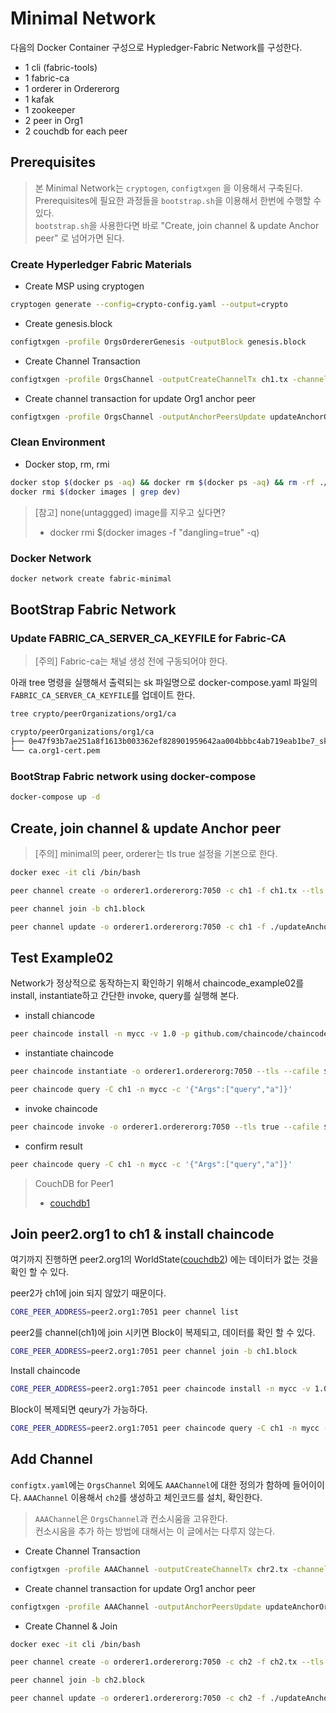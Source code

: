 # Minimal Network

다음의 Docker Container 구성으로 Hypledger-Fabric Network를 구성한다.

* 1 cli (fabric-tools)
* 1 fabric-ca
* 1 orderer in Ordererorg
* 1 kafak
* 1 zookeeper
* 2 peer in Org1
* 2 couchdb for each peer

## Prerequisites

> 본 Minimal Network는 `cryptogen`, `configtxgen` 을 이용해서 구축된다.  
> Prerequisites에 필요한 과정들을 `bootstrap.sh`을 이용해서 한번에 수행할 수 있다.  
> `bootstrap.sh`을 사용한다면 바로 "Create, join channel & update Anchor peer" 로 넘어가면 된다.  

### Create Hyperledger Fabric Materials

* Create MSP using cryptogen

```bash
cryptogen generate --config=crypto-config.yaml --output=crypto
```

* Create genesis.block

```bash
configtxgen -profile OrgsOrdererGenesis -outputBlock genesis.block
```

* Create Channel Transaction

```bash
configtxgen -profile OrgsChannel -outputCreateChannelTx ch1.tx -channelID ch1
```

* Create channel transaction for update Org1 anchor peer

```bash
configtxgen -profile OrgsChannel -outputAnchorPeersUpdate updateAnchorOrg1.tx -channelID ch1 -asOrg Org1
```

### Clean Environment

* Docker stop, rm, rmi

```bash
docker stop $(docker ps -aq) && docker rm $(docker ps -aq) && rm -rf ./production
docker rmi $(docker images | grep dev)
```

> [참고] none(untaggged) image를 지우고 싶다면?
>
> * docker rmi $(docker images -f "dangling=true" -q)

### Docker Network

```bash
docker network create fabric-minimal
```

## BootStrap Fabric Network

### Update FABRIC_CA_SERVER_CA_KEYFILE for Fabric-CA

> [주의] Fabric-ca는 채널 생성 전에 구동되어야 한다.

아래 tree 명령을 실행해서 출력되는 sk 파일명으로 docker-compose.yaml 파일의 `FABRIC_CA_SERVER_CA_KEYFILE`를 업데이트 한다.

```bash
tree crypto/peerOrganizations/org1/ca

crypto/peerOrganizations/org1/ca
├── 0e47f93b7ae251a8f1613b003362ef828901959642aa004bbbc4ab719eab1be7_sk
└── ca.org1-cert.pem
```

### BootStrap Fabric network using docker-compose

```bash
docker-compose up -d
```

## Create, join channel & update Anchor peer

> [주의] minimal의 peer, orderer는 tls true 설정을 기본으로 한다.

```bash
docker exec -it cli /bin/bash
```

```bash
peer channel create -o orderer1.ordererorg:7050 -c ch1 -f ch1.tx --tls --cafile $ORDERER_ORG_TLSCACERTS
```

```bash
peer channel join -b ch1.block
```

```bash
peer channel update -o orderer1.ordererorg:7050 -c ch1 -f ./updateAnchorOrg1.tx --tls --cafile $ORDERER_ORG_TLSCACERTS
```

## Test Example02

Network가 정상적으로 동작하는지 확인하기 위해서 chaincode_example02를 install, instantiate하고 간단한 invoke, query를 실행해 본다.

* install chiancode

```bash
peer chaincode install -n mycc -v 1.0 -p github.com/chaincode/chaincode_example02/go/
```

* instantiate chaincode

```bash
peer chaincode instantiate -o orderer1.ordererorg:7050 --tls --cafile $ORDERER_ORG_TLSCACERTS -C ch1 -n mycc -v 1.0 -c '{"Args":["init","a", "100", "b","200"]}' -P "OR ('Org1MSP.member')"
```

```bash
peer chaincode query -C ch1 -n mycc -c '{"Args":["query","a"]}'
```

* invoke chaincode

```bash
peer chaincode invoke -o orderer1.ordererorg:7050 --tls true --cafile $ORDERER_ORG_TLSCACERTS -C ch1 -n mycc --peerAddresses peer1.org1:7051 --tlsRootCertFiles /opt/gopath/src/github.com/hyperledger/fabric/peer/crypto/peerOrganizations/org1/peers/peer1.org1/tls/ca.crt -c '{"Args":["invoke","a","b","10"]}'
```

* confirm result

```bash
peer chaincode query -C ch1 -n mycc -c '{"Args":["query","a"]}'
```

> CouchDB for Peer1
>
> * [couchdb1](http://localhost:5984/_utils/)

## Join peer2.org1 to ch1 & install chaincode

여기까지 진행하면 peer2.org1의 WorldState([couchdb2](http://localhost:6984/_utils/)) 에는 데이터가 없는 것을 확인 할 수 있다.

peer2가 ch1에 join 되지 않았기 때문이다.

```bash
CORE_PEER_ADDRESS=peer2.org1:7051 peer channel list
```

peer2를 channel(ch1)에 join 시키면 Block이 복제되고, 데이터를 확인 할 수 있다.

```bash
CORE_PEER_ADDRESS=peer2.org1:7051 peer channel join -b ch1.block
```

Install chaincode

```bash
CORE_PEER_ADDRESS=peer2.org1:7051 peer chaincode install -n mycc -v 1.0 -p github.com/chaincode/chaincode_example02/go/
```

Block이 복제되면 qeury가 가능하다.

```bash
CORE_PEER_ADDRESS=peer2.org1:7051 peer chaincode query -C ch1 -n mycc -c '{"Args":["query","a"]}'
```

## Add Channel

`configtx.yaml`에는 `OrgsChannel` 외에도 `AAAChannel`에 대한 정의가 함하메 들어이이다.
`AAAChannel` 이용해서 `ch2`를 생성하고 체인코드를 설치, 확인한다.

> `AAAChannel`은 `OrgsChannel`과 컨소시움을 고유한다.  
> 컨소시움을 추가 하는 방법에 대해서는 이 글에서는 다루지 않는다.

* Create Channel Transaction

```bash
configtxgen -profile AAAChannel -outputCreateChannelTx chr2.tx -channelID ch2
```

* Create channel transaction for update Org1 anchor peer

```bash
configtxgen -profile AAAChannel -outputAnchorPeersUpdate updateAnchorOrg1_2.tx -channelID ch2 -asOrg Org1
```

* Create Channel & Join

```bash
docker exec -it cli /bin/bash
```

```bash
peer channel create -o orderer1.ordererorg:7050 -c ch2 -f ch2.tx --tls --cafile $ORDERER_ORG_TLSCACERTS
```

```bash
peer channel join -b ch2.block
```

```bash
peer channel update -o orderer1.ordererorg:7050 -c ch2 -f ./updateAnchorOrg1_2.tx --tls --cafile $ORDERER_ORG_TLSCACERTS
```
